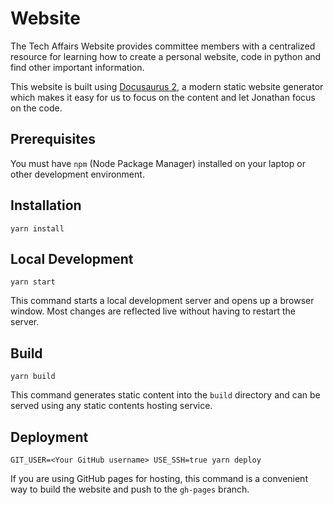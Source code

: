 # Website

The Tech Affairs Website provides committee members with a centralized resource for learning how to create a personal website, code in python and find other important information.

This website is built using [Docusaurus 2](https://docusaurus.io/), a modern static website generator which makes it easy for us to focus on the content and let Jonathan focus on the code. 


## Prerequisites 

You must have `npm` (Node Package Manager) installed on your laptop or other development environment.

## Installation

```console
yarn install
```

## Local Development

```console
yarn start
```

This command starts a local development server and opens up a browser window. Most changes are reflected live without having to restart the server.

## Build

```console
yarn build
```

This command generates static content into the `build` directory and can be served using any static contents hosting service.

## Deployment

```console
GIT_USER=<Your GitHub username> USE_SSH=true yarn deploy
```

If you are using GitHub pages for hosting, this command is a convenient way to build the website and push to the `gh-pages` branch.
